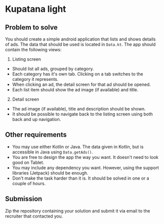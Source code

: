 # Kupatana light

## Problem to solve
You should create a simple android application that lists and shows details of ads. The data that should be used is located in `Data.kt`. The app should contain the following views:

1. Listing screen
  * Should list all ads, grouped by category.
  * Each category has it's own tab. Clicking on a tab switches to the category it represents.
  * When clicking an ad, the detail screen for that ad should be opened.
  * Each list item should show the ad image (if available) and title.
2. Detail screen
  * The ad image (if available), title and description should be shown.
  * It should be possible to navigate back to the listing screen using both back and up navigation.


## Other requirements
- You may use either Kotlin or Java. The data given in Kotlin, but is accessible in Java using `Data.getAds()`.
- You are free to design the app the way you want. It doesn't need to look good on Tablet.
- You may include any dependency you want. However, using the support libraries (Jetpack) should be enough.
- Don't make the task harder than it is. It should be solved in one or a couple of hours.

## Submission
Zip the repository containing your solution and submit it via email to the recruiter that contacted you.